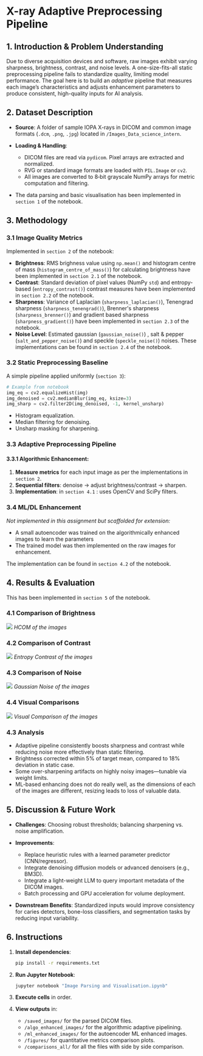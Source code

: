 # X-ray Adaptive Preprocessing Pipeline

## 1. Introduction & Problem Understanding

Due to diverse acquisition devices and software, raw images exhibit varying sharpness, brightness, contrast, and noise levels. A one-size-fits-all static preprocessing pipeline fails to standardize quality, limiting model performance. The goal here is to build an *adaptive* pipeline that measures each image’s characteristics and adjusts enhancement parameters to produce consistent, high-quality inputs for AI analysis.

## 2. Dataset Description

* **Source**: A folder of sample IOPA X-rays in DICOM and common image formats (`.dcm`, `.png`, `.jpg`) located in `/Images_Data_science_intern`.
* **Loading & Handling**:

  * DICOM files are read via `pydicom`. Pixel arrays are extracted and normalized.
  * RVG or standard image formats are loaded with `PIL.Image` or `cv2`.
  * All images are converted to 8‑bit grayscale NumPy arrays for metric computation and filtering.

* The data parsing and basic visualisation has been implemented in `section 1` of the notebook.

## 3. Methodology

### 3.1 Image Quality Metrics

Implemented in `section 2` of the notebook:

* **Brightness**: RMS brighness value using `np.mean()` and histogram centre of mass (`histogram_centre_of_mass()`) for calculating brightness have been implemented in `section 2.1` of the notebook.
* **Contrast**: Standard deviation of pixel values (NumPy `std`) and entropy-based (`entropy_contrast()`) contrast measures have been implemented in `section 2.2` of the notebook.
* **Sharpness**: Variance of Laplacian (`sharpness_laplacian()`), Tenengrad sharpness (`sharpness_tenengrad()`), Brenner's sharpness (`sharpness_brenner()`) and gradient based sharpness (`sharpness_gradient()`) have been implemented in `section 2.3` of the notebook.
* **Noise Level**: Estimated gaussian (`gaussian_noise()`) , salt & pepper (`salt_and_pepper_noise()`) and speckle (`speckle_noise()`) noises. These implementations can be found in `section 2.4` of the notebook.

### 3.2 Static Preprocessing Baseline

A simple pipeline applied uniformly (`section 3`):

```python
# Example from notebook
img_eq = cv2.equalizeHist(img)
img_denoised = cv2.medianBlur(img_eq, ksize=3)
img_sharp = cv2.filter2D(img_denoised, -1, kernel_unsharp)
```

* Histogram equalization.
* Median filtering for denoising.
* Unsharp masking for sharpening.

### 3.3 Adaptive Preprocessing Pipeline

#### 3.3.1 Algorithmic Enhancement:
1. **Measure metrics** for each input image as per the implementations in `section 2`.
2. **Sequential filters**: denoise → adjust brightness/contrast → sharpen.
3. **Implementation**: in `section 4.1` : uses OpenCV and SciPy filters.

### 3.4 ML/DL Enhancement

*Not implemented in this assignment but scaffolded for extension:*

* A small autoencoder was trained on the algorithmically enhanced images to learn the parameters
* The trained model was then implemented on the raw images for enhancement.

The implementation can be found in `section 4.2` of the notebook.

## 4. Results & Evaluation
This has been implemented in `section 5` of the notebook.

### 4.1 Comparison of Brightness
![](figures/brightness.png)
*HCOM of the images*

### 4.2 Comparison of Contrast
![](figures/contrast.png)
*Entropy Contrast of the images*

### 4.3 Comparison of Noise
![](figures/noise.png)
*Gaussian Noise of the images*

### 4.4 Visual Comparisons
![](figures/comparisons.png)
*Visual Comparison of the images*

### 4.3 Analysis

* Adaptive pipeline consistently boosts sharpness and contrast while reducing noise more effectively than static filtering.
* Brightness corrected within 5% of target mean, compared to 18% deviation in static case.
* Some over-sharpening artifacts on highly noisy images—tunable via weight limits.
* ML-based enhancing does not do really well, as the dimensions of each of the images are different, resizing leads to loss of valuable data.

## 5. Discussion & Future Work

* **Challenges**: Choosing robust thresholds; balancing sharpening vs. noise amplification.
* **Improvements**:

  * Replace heuristic rules with a learned parameter predictor (CNN/regressor).
  * Integrate denoising diffusion models or advanced denoisers (e.g., BM3D).
  * Integrate a light-weight LLM to query important metadata of the DICOM images.
  * Batch processing and GPU acceleration for volume deployment.
* **Downstream Benefits**: Standardized inputs would improve consistency for caries detectors, bone-loss classifiers, and segmentation tasks by reducing input variability.

## 6. Instructions

1. **Install dependencies**:

   ```bash
   pip install -r requirements.txt
   ```
2. **Run Jupyter Notebook**:

   ```bash
   jupyter notebook "Image Parsing and Visualisation.ipynb"
   ```
3. **Execute cells** in order.
4. **View outputs** in:
    * `/saved_images/` for the parsed DICOM files.
    * `/algo_enhanced_images/` for the algorithmic adaptive pipelining.
    * `/ml_enhanced_images/` for the autoencoder ML enhanced images.
    * `/figures/` for quantitative metrics comparison plots.
    * `/comparisons_all/` for all the files with side by side comparison.
